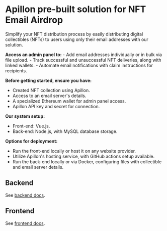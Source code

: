 # Apillon pre-built solution for NFT Email Airdrop

Simplify your NFT distribution process by easily distributing digital collectibles (NFTs) to users using only their email addresses with our solution.

**Access an admin panel to:**
    -   Add email addresses individually or in bulk via file upload.
    -   Track successful and unsuccessful NFT deliveries, along with linked wallets.
    -   Automate email notifications with claim instructions for recipients.

**Before getting started, ensure you have:**
-   Created NFT collection using Apillon.
-   Access to an email server's details.
-   A specialized Ethereum wallet for admin panel access.
-   Apillon API key and secret for connection.

**Our system setup:**
-   Front-end: Vue.js.
-   Back-end: Node.js, with MySQL database storage.

**Options for deployment:**
-   Run the front-end locally or host it on any website provider.
-   Utilize Apillon's hosting service, with GitHub actions setup available.
-   Run the back-end locally or via Docker, configuring files with collectible and email server details.


## Backend

See [backend docs](/backend/README.md).

## Frontend

See [frontend docs](/frontend/README.md).
